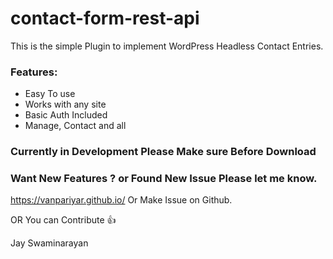 # contact-form-rest-api
This is the simple Plugin to implement WordPress Headless Contact Entries.

### Features:
- Easy To use
- Works with any site
- Basic Auth Included 
- Manage, Contact and all

### Currently in Development Please Make sure Before Download

### Want New Features ? or Found New Issue Please let me know.
https://vanpariyar.github.io/ Or Make Issue on Github.

OR You can Contribute :+1:

Jay Swaminarayan